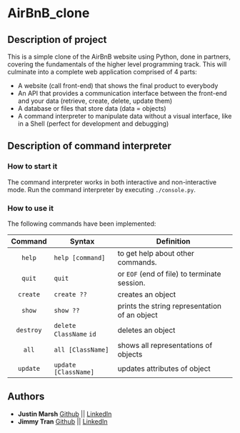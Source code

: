 # AirBnB_clone
## Description of project
This is a simple clone of the AirBnB website using Python, done in partners, covering
the fundamentals of the higher level programming track.
This will culminate into a complete web application comprised of 4 parts:
- A website (call front-end) that shows the final product to everybody
- An API that provides a communication interface between the front-end and your data (retrieve, create, delete, update them)
- A database or files that store data (data = objects)
- A command interpreter to manipulate data without a visual interface, like in a Shell (perfect for development and debugging)

## Description of command interpreter 
### How to start it
The command interpreter works in both interactive and non-interactive mode. Run the command interpreter by executing `./console.py`.
### How to use it
The following commands have been implemented:

| Command  | Syntax                        |Definition                                    |  
|:-------: | ------------------------------|----------------|  
| `help`   |`help [command]`               |to get help about other commands.             |  
| `quit`   |`quit`                         |or `EOF` (end of file) to terminate session.   | 
| `create` |`create ??`                    |creates an object |
|`show`    |`show ??`                      |prints the string representation of an object|
| `destroy`|`delete` `ClassName` `id`      |deletes an object|
|`all`     |`all [ClassName]`              |shows all representations of objects|
|`update`  |`update [ClassName]`	   |updates attributes of object|

## Authors
* **Justin Marsh** [Github](https://github.com/j-tyler) || [LinkedIn](https://www.linkedin.com/in/j-tyler)
* **Jimmy Tran** [Github](https://github.com/jimmythongtran) || [LinkedIn](https://www.linkedin.com/in/jimmythongtran)
